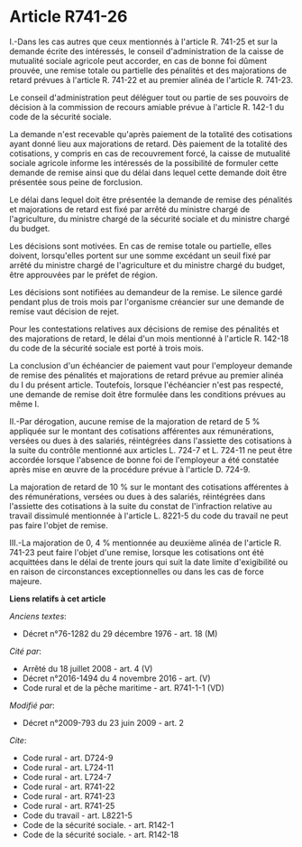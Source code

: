 # Article R741-26

I.-Dans les cas autres que ceux mentionnés à l'article R. 741-25 et sur la demande écrite des intéressés, le conseil
d'administration de la caisse de mutualité sociale agricole peut accorder, en cas de bonne foi dûment prouvée, une remise
totale ou partielle des pénalités et des majorations de retard prévues à l'article R. 741-22 et au premier alinéa de
l'article R. 741-23. 

Le conseil d'administration peut déléguer tout ou partie de ses pouvoirs de décision à la commission de recours amiable
prévue à l'article R. 142-1 du code de la sécurité sociale. 

La demande n'est recevable qu'après paiement de la totalité des cotisations ayant donné lieu aux majorations de retard. Dès
paiement de la totalité des cotisations, y compris en cas de recouvrement forcé, la caisse de mutualité sociale agricole
informe les intéressés de la possibilité de formuler cette demande de remise ainsi que du délai dans lequel cette demande
doit être présentée sous peine de forclusion. 

Le délai dans lequel doit être présentée la demande de remise des pénalités et majorations de retard est fixé par arrêté du
ministre chargé de l'agriculture, du ministre chargé de la sécurité sociale et du ministre chargé du budget. 

Les décisions sont motivées. En cas de remise totale ou partielle, elles doivent, lorsqu'elles portent sur une somme excédant
un seuil fixé par arrêté du ministre chargé de l'agriculture et du ministre chargé du budget, être approuvées par le préfet
de région. 

Les décisions sont notifiées au demandeur de la remise. Le silence gardé pendant plus de trois mois par l'organisme créancier
sur une demande de remise vaut décision de rejet. 

Pour les contestations relatives aux décisions de remise des pénalités et des majorations de retard, le délai d'un mois
mentionné à l'article R. 142-18 du code de la sécurité sociale est porté à trois mois. 

La conclusion d'un échéancier de paiement vaut pour l'employeur demande de remise des pénalités et majorations de retard
prévue au premier alinéa du I du présent article. Toutefois, lorsque l'échéancier n'est pas respecté, une demande de remise
doit être formulée dans les conditions prévues au même I. 

II.-Par dérogation, aucune remise de la majoration de retard de 5 % appliquée sur le montant des cotisations afférentes aux
rémunérations, versées ou dues à des salariés, réintégrées dans l'assiette des cotisations à la suite du contrôle mentionné
aux articles L. 724-7 et L. 724-11 ne peut être accordée lorsque l'absence de bonne foi de l'employeur a été constatée après
mise en œuvre de la procédure prévue à l'article D. 724-9. 

La majoration de retard de 10 % sur le montant des cotisations afférentes à des rémunérations, versées ou dues à des
salariés, réintégrées dans l'assiette des cotisations à la suite du constat de l'infraction relative au travail dissimulé
mentionnée à l'article L. 8221-5 du code du travail ne peut pas faire l'objet de remise. 

III.-La majoration de 0, 4 % mentionnée au deuxième alinéa de l'article R. 741-23 peut faire l'objet d'une remise, lorsque
les cotisations ont été acquittées dans le délai de trente jours qui suit la date limite d'exigibilité ou en raison de
circonstances exceptionnelles ou dans les cas de force majeure.

**Liens relatifs à cet article**

_Anciens textes_:

  - Décret n°76-1282 du 29 décembre 1976 - art. 18 (M)

_Cité par_:

  - Arrêté du 18 juillet 2008 - art. 4 (V)
  - Décret n°2016-1494 du 4 novembre 2016 - art. (V)
  - Code rural et de la pêche maritime - art. R741-1-1 (VD)

_Modifié par_:

  - Décret n°2009-793 du 23 juin 2009 - art. 2

_Cite_:

  - Code rural - art. D724-9
  - Code rural - art. L724-11
  - Code rural - art. L724-7
  - Code rural - art. R741-22
  - Code rural - art. R741-23
  - Code rural - art. R741-25
  - Code du travail - art. L8221-5
  - Code de la sécurité sociale. - art. R142-1
  - Code de la sécurité sociale. - art. R142-18
